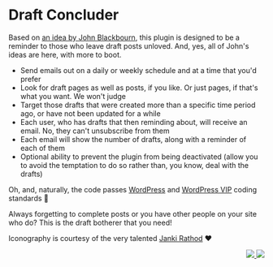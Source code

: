 # Draft Concluder

Based on [an idea by John Blackbourn](https://twitter.com/johnbillion/status/1314494422529331203), this plugin is designed to be a reminder to those who leave draft posts unloved. And, yes, all of John's ideas are here, with more to boot.

* Send emails out on a daily or weekly schedule and at a time that you'd prefer
* Look for draft pages as well as posts, if you like. Or just pages, if that's what you want. We won't judge
* Target those drafts that were created more than a specific time period ago, or have not been updated for a while
* Each user, who has drafts that then reminding about, will receive an email. No, they can't unsubscribe from them
* Each email will show the number of drafts, along with a reminder of each of them
* Optional ability to prevent the plugin from being deactivated (allow you to avoid the temptation to do so rather than, you know, deal with the drafts)

Oh, and, naturally, the code passes [WordPress](https://github.com/WordPress/WordPress-Coding-Standards) and [WordPress VIP](https://github.com/Automattic/VIP-Coding-Standards) coding standards 🎉

Always forgetting to complete posts or you have other people on your site who do? This is the draft botherer that you need!

Iconography is courtesy of the very talented [Janki Rathod](https://www.linkedin.com/in/jankirathore/) ♥️

<p align="right"><a href="https://wordpress.org/plugins/draft-concluder/"><img src="https://img.shields.io/wordpress/plugin/dt/draft-concluder?label=wp.org%20downloads&style=for-the-badge">&nbsp;<img src="https://img.shields.io/wordpress/plugin/stars/draft-concluder?color=orange&style=for-the-badge"></a></p>